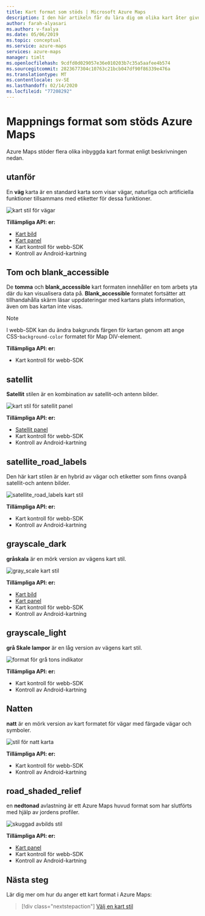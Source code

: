 ```yaml
---
title: Kart format som stöds | Microsoft Azure Maps
description: I den här artikeln får du lära dig om olika kart åter givnings format som stöds av Microsoft Azure Maps.
author: farah-alyasari
ms.author: v-faalya
ms.date: 05/06/2019
ms.topic: conceptual
ms.service: azure-maps
services: azure-maps
manager: timlt
ms.openlocfilehash: 9cdfd0d029057e36e010203b7c35a5aafee4b574
ms.sourcegitcommit: 2823677304c10763c21bcb047df90f86339e476a
ms.translationtype: MT
ms.contentlocale: sv-SE
ms.lasthandoff: 02/14/2020
ms.locfileid: "77208292"
---
```

# <a name="azure-maps-supported-map-styles"></a>Mappnings format som stöds Azure Maps
Azure Maps stöder flera olika inbyggda kart format enligt beskrivningen nedan.

## <a name="road"></a>utanför
En **väg** karta är en standard karta som visar vägar, naturliga och artificiella funktioner tillsammans med etiketter för dessa funktioner.

![kart stil för vägar](./media/supported-map-styles/road.png)

**Tillämpliga API: er:**
* [Kart bild](https://docs.microsoft.com/rest/api/maps/render/getmapimage)
* [Kart panel](https://docs.microsoft.com/rest/api/maps/render/getmaptile)
* Kart kontroll för webb-SDK
* Kontroll av Android-kartning

## <a name="blank-and-blank_accessible"></a>Tom och blank_accessible

De **tomma** och **blank_accessible** kart formaten innehåller en tom arbets yta där du kan visualisera data på. **Blank_accessible** formatet fortsätter att tillhandahålla skärm läsar uppdateringar med kartans plats information, även om bas kartan inte visas.

> [!Note]
> I webb-SDK kan du ändra bakgrunds färgen för kartan genom att ange CSS-`background-color` formatet för Map DIV-element.

**Tillämpliga API: er:**
* Kart kontroll för webb-SDK

## <a name="satellite"></a>satellit 
**Satellit** stilen är en kombination av satellit-och antenn bilder.

![kart stil för satellit panel](./media/supported-map-styles/satellite.png)

**Tillämpliga API: er:**
* [Satellit panel](https://docs.microsoft.com/rest/api/maps/render/getmapimagerytilepreview)
* Kart kontroll för webb-SDK
* Kontroll av Android-kartning

## <a name="satellite_road_labels"></a>satellite_road_labels
Den här kart stilen är en hybrid av vägar och etiketter som finns ovanpå satellit-och antenn bilder.

![satellite_road_labels kart stil](./media/supported-map-styles/satellite_road_labels.png)

**Tillämpliga API: er:**
* Kart kontroll för webb-SDK
* Kontroll av Android-kartning

## <a name="grayscale_dark"></a>grayscale_dark
**gråskala** är en mörk version av vägens kart stil.

![gray_scale kart stil](./media/supported-map-styles/grayscale_dark.png)

**Tillämpliga API: er:**
* [Kart bild](https://docs.microsoft.com/rest/api/maps/render/getmapimage)
* [Kart panel](https://docs.microsoft.com/rest/api/maps/render/getmaptile)
* Kart kontroll för webb-SDK 
* Kontroll av Android-kartning


## <a name="grayscale_light"></a>grayscale_light
**grå Skale lampor** är en låg version av vägens kart stil.

![format för grå tons indikator](./media/supported-map-styles/grayscale_light.png)

**Tillämpliga API: er:**
* Kart kontroll för webb-SDK
* Kontroll av Android-kartning


## <a name="night"></a>Natten
**natt** är en mörk version av kart formatet för vägar med färgade vägar och symboler.

![stil för natt karta](./media/supported-map-styles/night.png)

**Tillämpliga API: er:**
* Kart kontroll för webb-SDK
* Kontroll av Android-kartning

## <a name="road_shaded_relief"></a>road_shaded_relief
en **nedtonad** avlastning är ett Azure Maps huvud format som har slutförts med hjälp av jordens profiler.

![skuggad avbilds stil](./media/supported-map-styles/shaded-relief.png)

**Tillämpliga API: er:**
* [Kart panel](https://docs.microsoft.com/rest/api/maps/render/getmaptile)
* Kart kontroll för webb-SDK
* Kontroll av Android-kartning


## <a name="next-steps"></a>Nästa steg

Lär dig mer om hur du anger ett kart format i Azure Maps:

> [!div class="nextstepaction"]
> [Välj en kart stil](https://docs.microsoft.com/azure/azure-maps/choose-map-style)
